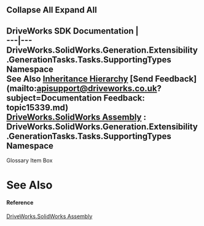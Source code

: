 Collapse All Expand All  
---  
DriveWorks SDK Documentation  |   
---|---  
DriveWorks.SolidWorks.Generation.Extensibility.GenerationTasks.Tasks.SupportingTypes Namespace   
See Also [Inheritance Hierarchy](topic15340.md) [Send Feedback](mailto:apisupport@driveworks.co.uk?subject=Documentation Feedback: topic15339.md)  
[DriveWorks.SolidWorks Assembly](topic13342.md) : DriveWorks.SolidWorks.Generation.Extensibility.GenerationTasks.Tasks.SupportingTypes Namespace  
---  
  
Glossary Item Box

# See Also

#### Reference

[DriveWorks.SolidWorks Assembly](topic13342.md)


